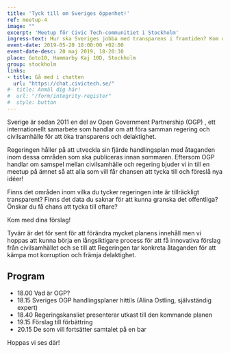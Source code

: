 ```yaml
---
title: 'Tyck till om Sveriges öppenhet!'
ref: meetup-4
image: ""
excerpt: 'Meetup för Civic Tech-communitiet i Stockholm'
ingress-text: Hur ska Sveriges jobba med transparens i framtiden? Kom och diskutera och ge din åsikt om landets handlingsplan!  
event-date: 2019-05-20 18:00:00 +02:00
event-date-desc: 20 maj 2019, 18-20:30
place: Goto10, Hammarby Kaj 10D, Stockholm
group: stockholm
links:
- title: Gå med i chatten
  url: "https://chat.civictech.se/"
#- title: Anmäl dig här!
#  url: "/form/integrity-register"
#  style: button
---
```

Sverige är sedan 2011 en del av Open Government Partnership (OGP) , ett internationellt samarbete som handlar om att föra samman regering och civilsamhälle för att öka transparens och delaktighet.     

Regeringen håller på att utveckla sin fjärde handlingsplan med åtaganden inom dessa områden som ska publiceras innan sommaren. Eftersom OGP handlar om samspel mellan civilsamhälle och regering bjuder vi in till en meetup på ämnet så att alla som vill får chansen att tycka till och föreslå nya idéer!


Finns det områden inom vilka du tycker regeringen inte är tillräckligt transparent? Finns det data du saknar för att kunna granska det offentliga? Önskar du få chans att tycka till oftare?

Kom med dina förslag!

Tyvärr är det för sent för att förändra mycket planens innehåll men vi hoppas att kunna börja en långsiktigare process för att få innovativa förslag från civilsamhället och se till att Regeringen tar konkreta åtaganden för att kämpa mot korruption och främja delaktighet.


## Program
* 18.00 Vad är OGP?
* 18.15 Sveriges OGP handlingsplaner hittils (Alina Ostling, självständig expert)
* 18.40 Regeringskansliet presenterar utkast till den kommande planen
* 19.15 Förslag till förbättring
* 20.15 De som vill fortsätter samtalet på en bar

Hoppas vi ses där!

